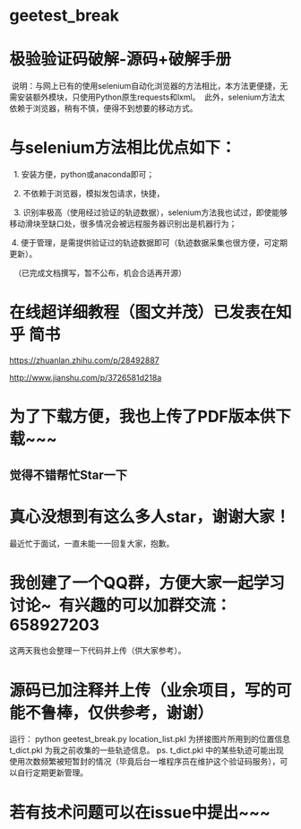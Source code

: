 # geetest_break
# 极验验证码破解-源码+破解手册
  说明：与网上已有的使用selenium自动化浏览器的方法相比，本方法更便捷，无需安装额外模块，只使用Python原生requests和lxml。
  此外，selenium方法太依赖于浏览器，稍有不慎，便得不到想要的移动方式。
  
 # 与selenium方法相比优点如下：
   1. 安装方便，python或anaconda即可；
   
   2. 不依赖于浏览器，模拟发包请求，快捷，
   
   3. 识别率极高（使用经过验证的轨迹数据），selenium方法我也试过，即使能够移动滑块至缺口处，很多情况会被远程服务器识别出是机器行为；
   
   4. 便于管理，是需提供验证过的轨迹数据即可（轨迹数据采集也很方便，可定期更新）。
   
  
（已完成文档撰写，暂不公布，机会合适再开源）
 # 在线超详细教程（图文并茂）已发表在知乎 简书
 
   https://zhuanlan.zhihu.com/p/28492887
   
   http://www.jianshu.com/p/3726581d218a
   
 # 为了下载方便，我也上传了PDF版本供下载~~~
 ## 觉得不错帮忙Star一下

# 真心没想到有这么多人star，谢谢大家！
最近忙于面试，一直未能一一回复大家，抱歉。
# 我创建了一个QQ群，方便大家一起学习讨论~  有兴趣的可以加群交流：658927203
这两天我也会整理一下代码并上传（供大家参考）。
# 源码已加注释并上传（业余项目，写的可能不鲁棒，仅供参考，谢谢）
运行： python geetest_break.py
location_list.pkl 为拼接图片所用到的位置信息
t_dict.pkl 为我之前收集的一些轨迹信息。
ps. t_dict.pkl 中的某些轨迹可能出现使用次数频繁被短暂封的情况（毕竟后台一堆程序员在维护这个验证码服务），可以自行定期更新管理。
# 若有技术问题可以在issue中提出~~~
